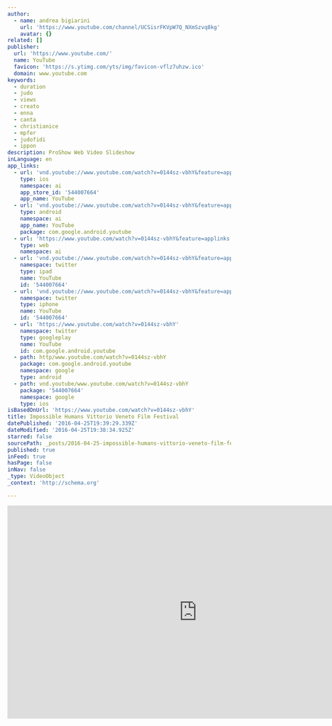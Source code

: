 ```yaml
---
author:
  - name: andrea bigiarini
    url: 'https://www.youtube.com/channel/UCSisrFKVpW7Q_NXmSzvq8kg'
    avatar: {}
related: []
publisher:
  url: 'https://www.youtube.com/'
  name: YouTube
  favicon: 'https://s.ytimg.com/yts/img/favicon-vflz7uhzw.ico'
  domain: www.youtube.com
keywords:
  - duration
  - judo
  - views
  - creato
  - enna
  - canta
  - christianice
  - mpfer
  - judofidi
  - ippon
description: ProShow Web Video Slideshow
inLanguage: en
app_links:
  - url: 'vnd.youtube://www.youtube.com/watch?v=0144sz-vbhY&feature=applinks'
    type: ios
    namespace: ai
    app_store_id: '544007664'
    app_name: YouTube
  - url: 'vnd.youtube://www.youtube.com/watch?v=0144sz-vbhY&feature=applinks'
    type: android
    namespace: ai
    app_name: YouTube
    package: com.google.android.youtube
  - url: 'https://www.youtube.com/watch?v=0144sz-vbhY&feature=applinks'
    type: web
    namespace: ai
  - url: 'vnd.youtube://www.youtube.com/watch?v=0144sz-vbhY&feature=applinks'
    namespace: twitter
    type: ipad
    name: YouTube
    id: '544007664'
  - url: 'vnd.youtube://www.youtube.com/watch?v=0144sz-vbhY&feature=applinks'
    namespace: twitter
    type: iphone
    name: YouTube
    id: '544007664'
  - url: 'https://www.youtube.com/watch?v=0144sz-vbhY'
    namespace: twitter
    type: googleplay
    name: YouTube
    id: com.google.android.youtube
  - path: http/www.youtube.com/watch?v=0144sz-vbhY
    package: com.google.android.youtube
    namespace: google
    type: android
  - path: vnd.youtube/www.youtube.com/watch?v=0144sz-vbhY
    package: '544007664'
    namespace: google
    type: ios
isBasedOnUrl: 'https://www.youtube.com/watch?v=0144sz-vbhY'
title: Impossible Humans Vittorio Veneto Film Festival
datePublished: '2016-04-25T19:39:29.339Z'
dateModified: '2016-04-25T19:38:34.925Z'
starred: false
sourcePath: _posts/2016-04-25-impossible-humans-vittorio-veneto-film-festival.md
published: true
inFeed: true
hasPage: false
inNav: false
_type: VideoObject
_context: 'http://schema.org'

---
```

<iframe src="https://cdn.embedly.com/widgets/media.html?src=https%3A%2F%2Fwww.youtube.com%2Fembed%2F0144sz-vbhY%3Ffeature%3Doembed&amp;url=https%3A%2F%2Fwww.youtube.com%2Fwatch%3Fv%3D0144sz-vbhY&amp;image=https%3A%2F%2Fi.ytimg.com%2Fvi%2F0144sz-vbhY%2Fhqdefault.jpg&amp;key=b7d04c9b404c499eba89ee7072e1c4f7&amp;type=text%2Fhtml&amp;schema=youtube" width="854" height="480" scrolling="no" frameborder="0" allowfullscreen="" style=""></iframe>